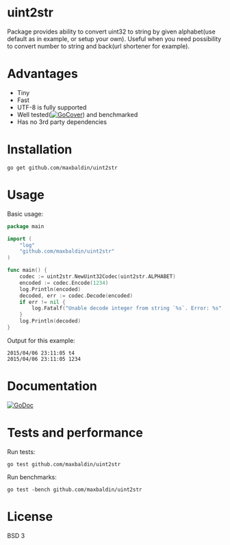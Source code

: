 # uint2str

Package provides ability to convert uint32 to string by given alphabet(use default as in example, or setup your own).
Useful when you need possibility to convert number to string and back(url shortener for example).

# Advantages

* Tiny
* Fast
* UTF-8 is fully supported
* Well tested([![GoCover](http://gocover.io/_badge/github.com/MaxBaldin/uint2str)](http://gocover.io/github.com/MaxBaldin/uint2str)) and benchmarked
* Has no 3rd party dependencies

# Installation

```
go get github.com/maxbaldin/uint2str
```

# Usage

Basic usage:
```go
package main

import (
    "log"
    "github.com/maxbaldin/uint2str"
)

func main() {
    codec := uint2str.NewUint32Codec(uint2str.ALPHABET)
    encoded := codec.Encode(1234)
    log.Println(encoded)
    decoded, err := codec.Decode(encoded)
    if err != nil {
        log.Fatalf("Unable decode integer from string `%s`. Error: %s", encoded, err.Error())
    }
    log.Println(decoded)
}
```

Output for this example:

```
2015/04/06 23:11:05 t4
2015/04/06 23:11:05 1234
```

# Documentation

[![GoDoc](https://godoc.org/github.com/MaxBaldin/uint2str?status.svg)](https://godoc.org/github.com/MaxBaldin/uint2str)

# Tests and performance

Run tests:
```
go test github.com/maxbaldin/uint2str
```

Run benchmarks:
```
go test -bench github.com/maxbaldin/uint2str
```

# License

BSD 3
